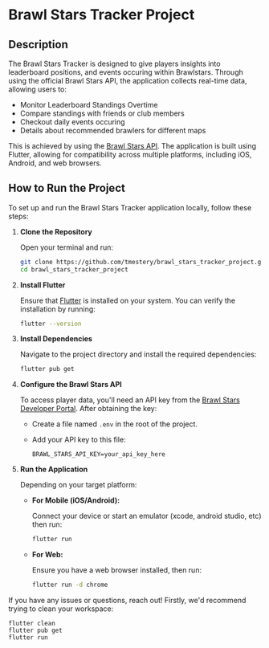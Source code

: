 # Brawl Stars Tracker Project

## Description

The Brawl Stars Tracker is designed to give players insights into leaderboard positions, and events occuring within Brawlstars. Through using the official Brawl Stars API, the application collects real-time data, allowing users to:

- Monitor Leaderboard Standings Overtime
- Compare standings with friends or club members
- Checkout daily events occuring
- Details about recommended brawlers for different maps

This is achieved by using the [Brawl Stars API](https://developer.brawlstars.com/).
The application is built using Flutter, allowing for compatibility across multiple platforms, including iOS, Android, and web browsers.

## How to Run the Project

To set up and run the Brawl Stars Tracker application locally, follow these steps:

1. **Clone the Repository**

   Open your terminal and run:

   ```bash
   git clone https://github.com/tmestery/brawl_stars_tracker_project.git
   cd brawl_stars_tracker_project
   ```

2. **Install Flutter**

   Ensure that [Flutter](https://flutter.dev/docs/get-started/install) is installed on your system. You can verify the installation by running:

   ```bash
   flutter --version
   ```

3. **Install Dependencies**

   Navigate to the project directory and install the required dependencies:

   ```bash
   flutter pub get
   ```

4. **Configure the Brawl Stars API**

   To access player data, you'll need an API key from the [Brawl Stars Developer Portal](https://developer.brawlstars.com/). After obtaining the key:

   - Create a file named `.env` in the root of the project.
   - Add your API key to this file:

     ```
     BRAWL_STARS_API_KEY=your_api_key_here
     ```

5. **Run the Application**

   Depending on your target platform:

   - **For Mobile (iOS/Android):**

     Connect your device or start an emulator (xcode, android studio, etc) then run:

     ```bash
     flutter run
     ```

   - **For Web:**

     Ensure you have a web browser installed, then run:

     ```bash
     flutter run -d chrome
     ```
     
If you have any issues or questions, reach out! Firstly, we'd recommend trying to clean your workspace:

   ```
   flutter clean
   flutter pub get
   flutter run
   ```
